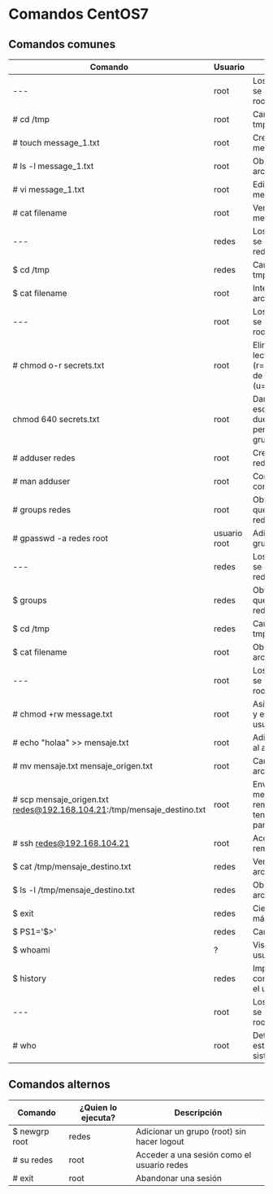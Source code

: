 # Comandos CentOS7

## Comandos comunes

| Comando   | Usuario | Descripción   |
|------|------|------|
| --- | root | Los siguientes comandos se ejcutan como el usuario root |
| # cd /tmp | root | Cambie el path al directorio tmp |
| # touch message_1.txt | root | Cree un archivo de nombre message_1.txt |
| # ls -l message_1.txt | root | Observe los permisos del archivo message_1.txt |
| # vi message_1.txt | root | Edite el archivo message_1.txt |
| # cat filename | root | Ver el contenido del archivo message_1.txt |
| --- | redes | Los siguientes comandos se ejcutan como el usuario redes |
| $ cd /tmp | redes | Cambie el path al directorio tmp |
| $ cat filename | root | Intente ver el contenido del archivo message_1.txt |
| --- | root | Los siguientes comandos se ejcutan como el usuario root |
| # chmod o-r secrets.txt | root | Eliminar los permisos de lectura (r=read,w=write,x=execute) de los otros (u=user,g=group,o=others) |
| chmod 640 secrets.txt | root | Dar permisos de lectura y escritura al dueño(7=4(r)+2(w)+0(x)), permisos de lectura al grupo (4=4(r)+0(w)+0(x) |
| # adduser redes | root | Cree un usuario de nombre redes |
| # man adduser | root | Consulte la ayuda del comando adduser |
| # groups redes | root | Obtener los grupos a los que pertenece el usuario redes |
| # gpasswd -a redes root | usuario root | Adicione el usuario redes al grupo root |
| --- | redes | Los siguientes comandos se ejcutan como el usuario redes |
| $ groups | redes | Obtener los grupos a los que pertenece el usuario redes |
| $ cd /tmp | redes | Cambie el path al directorio tmp |
| $ cat filename | root | Observe el contenido del archivo message_1.txt |
| --- | root | Los siguientes comandos se ejcutan como el usuario root |
| # chmod +rw message.txt | root | Asigne permisos de lectura y escritura para todos los usuarios |
| # echo "holaa" >> mensaje.txt | root | Adicione la palabra 'holaa' al archivo mensaje.txt |
| # mv mensaje.txt mensaje_origen.txt | root | Cambie el nombre del archivo |
| # scp mensaje_origen.txt redes@192.168.104.21:/tmp/mensaje_destino.txt | root | Enviar el archivo mensaje.txt a una maquina remota, el archivo debe tener permisos de lectura para poder ser enviado |
| # ssh redes@192.168.104.21 | root | Acceda a la máquina remota |
| $ cat /tmp/mensaje_destino.txt | redes | Verifique el contenido del archivo mensaje_destino.txt |
| $ ls -l /tmp/mensaje_destino.txt | redes | Observe los permisos del archivo mensaje_destino.txt |
| $ exit | redes | Cierre su sesión en la máquina remota |
| $ PS1='$>' | redes | Cambia el prompt |
| $ whoami | ? | Visualize el nombre del usuario en la sesión actual |
| $ history | redes | Imprima el historial de comandos ingresados por el usuario redes |
| --- | root | Los siguientes comandos se ejcutan como el usuario root |
| # who | root | Determine que usuarios estan conectados al sistema operativo |

## Comandos alternos

| Comando   | ¿Quien lo ejecuta? | Descripción   |
|------|------|------|
| $ newgrp root | redes | Adicionar un grupo (root) sin hacer logout |
| # su redes | root | Acceder a una sesión como el usuario redes |
| # exit | root | Abandonar una sesión |
